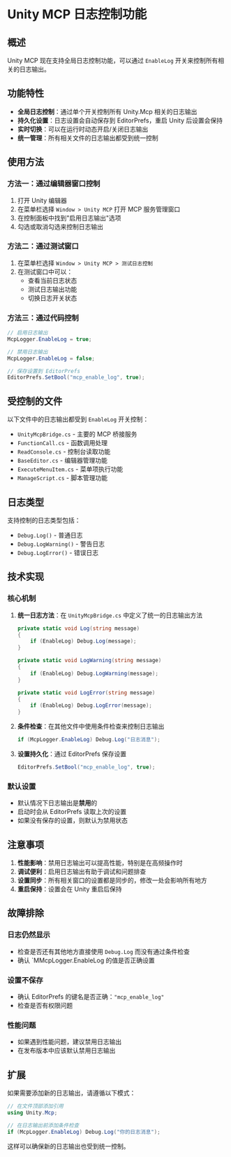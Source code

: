 # Unity MCP 日志控制功能

## 概述

Unity MCP 现在支持全局日志控制功能，可以通过 `EnableLog` 开关来控制所有相关的日志输出。

## 功能特性

- **全局日志控制**：通过单个开关控制所有 Unity.Mcp 相关的日志输出
- **持久化设置**：日志设置会自动保存到 EditorPrefs，重启 Unity 后设置会保持
- **实时切换**：可以在运行时动态开启/关闭日志输出
- **统一管理**：所有相关文件的日志输出都受到统一控制

## 使用方法

### 方法一：通过编辑器窗口控制

1. 打开 Unity 编辑器
2. 在菜单栏选择 `Window > Unity MCP` 打开 MCP 服务管理窗口
3. 在控制面板中找到"启用日志输出"选项
4. 勾选或取消勾选来控制日志输出

### 方法二：通过测试窗口

1. 在菜单栏选择 `Window > Unity MCP > 测试日志控制`
2. 在测试窗口中可以：
   - 查看当前日志状态
   - 测试日志输出功能
   - 切换日志开关状态

### 方法三：通过代码控制

```csharp
// 启用日志输出
McpLogger.EnableLog = true;

// 禁用日志输出
McpLogger.EnableLog = false;

// 保存设置到 EditorPrefs
EditorPrefs.SetBool("mcp_enable_log", true);
```

## 受控制的文件

以下文件中的日志输出都受到 `EnableLog` 开关控制：

- `UnityMcpBridge.cs` - 主要的 MCP 桥接服务
- `FunctionCall.cs` - 函数调用处理
- `ReadConsole.cs` - 控制台读取功能
- `BaseEditor.cs` - 编辑器管理功能
- `ExecuteMenuItem.cs` - 菜单项执行功能
- `ManageScript.cs` - 脚本管理功能

## 日志类型

支持控制的日志类型包括：
- `Debug.Log()` - 普通日志
- `Debug.LogWarning()` - 警告日志
- `Debug.LogError()` - 错误日志

## 技术实现

### 核心机制

1. **统一日志方法**：在 `UnityMcpBridge.cs` 中定义了统一的日志输出方法
   ```csharp
   private static void Log(string message)
   {
       if (EnableLog) Debug.Log(message);
   }
   
   private static void LogWarning(string message)
   {
       if (EnableLog) Debug.LogWarning(message);
   }
   
   private static void LogError(string message)
   {
       if (EnableLog) Debug.LogError(message);
   }
   ```

2. **条件检查**：在其他文件中使用条件检查来控制日志输出
   ```csharp
   if (McpLogger.EnableLog) Debug.Log("日志消息");
   ```

3. **设置持久化**：通过 EditorPrefs 保存设置
   ```csharp
   EditorPrefs.SetBool("mcp_enable_log", true);
   ```

### 默认设置

- 默认情况下日志输出是**禁用**的
- 启动时会从 EditorPrefs 读取上次的设置
- 如果没有保存的设置，则默认为禁用状态

## 注意事项

1. **性能影响**：禁用日志输出可以提高性能，特别是在高频操作时
2. **调试便利**：启用日志输出有助于调试和问题排查
3. **设置同步**：所有相关窗口的设置都是同步的，修改一处会影响所有地方
4. **重启保持**：设置会在 Unity 重启后保持

## 故障排除

### 日志仍然显示
- 检查是否还有其他地方直接使用 `Debug.Log` 而没有通过条件检查
- 确认 `MMcpLogger.EnableLog 的值是否正确设置

### 设置不保存
- 确认 EditorPrefs 的键名是否正确：`"mcp_enable_log"`
- 检查是否有权限问题

### 性能问题
- 如果遇到性能问题，建议禁用日志输出
- 在发布版本中应该默认禁用日志输出

## 扩展

如果需要添加新的日志输出，请遵循以下模式：

```csharp
// 在文件顶部添加引用
using Unity.Mcp;

// 在日志输出前添加条件检查
if (McpLogger.EnableLog) Debug.Log("你的日志消息");
```

这样可以确保新的日志输出也受到统一控制。
